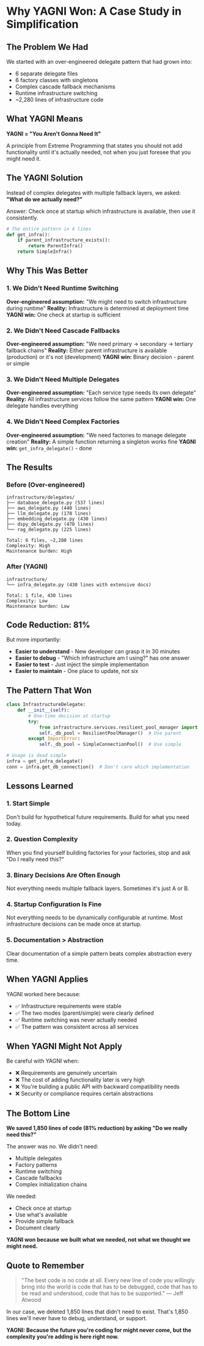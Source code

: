 # Why YAGNI Won: A Case Study in Simplification

## The Problem We Had

We started with an over-engineered delegate pattern that had grown into:
- 6 separate delegate files
- 6 factory classes with singletons
- Complex cascade fallback mechanisms
- Runtime infrastructure switching
- ~2,280 lines of infrastructure code

## What YAGNI Means

**YAGNI = "You Aren't Gonna Need It"**

A principle from Extreme Programming that states you should not add functionality until it's actually needed, not when you just foresee that you might need it.

## The YAGNI Solution

Instead of complex delegates with multiple fallback layers, we asked: **"What do we actually need?"**

Answer: Check once at startup which infrastructure is available, then use it consistently.

```python
# The entire pattern in 4 lines
def get_infra():
    if parent_infrastructure_exists():
        return ParentInfra()
    return SimpleInfra()
```

## Why This Was Better

### 1. We Didn't Need Runtime Switching
**Over-engineered assumption:** "We might need to switch infrastructure during runtime"
**Reality:** Infrastructure is determined at deployment time
**YAGNI win:** One check at startup is sufficient

### 2. We Didn't Need Cascade Fallbacks
**Over-engineered assumption:** "We need primary → secondary → tertiary fallback chains"
**Reality:** Either parent infrastructure is available (production) or it's not (development)
**YAGNI win:** Binary decision - parent or simple

### 3. We Didn't Need Multiple Delegates
**Over-engineered assumption:** "Each service type needs its own delegate"
**Reality:** All infrastructure services follow the same pattern
**YAGNI win:** One delegate handles everything

### 4. We Didn't Need Complex Factories
**Over-engineered assumption:** "We need factories to manage delegate creation"
**Reality:** A simple function returning a singleton works fine
**YAGNI win:** `get_infra_delegate()` - done

## The Results

### Before (Over-engineered)
```
infrastructure/delegates/
├── database_delegate.py (537 lines)
├── aws_delegate.py (440 lines)
├── llm_delegate.py (178 lines)
├── embedding_delegate.py (430 lines)
├── dspy_delegate.py (470 lines)
└── rag_delegate.py (225 lines)

Total: 6 files, ~2,280 lines
Complexity: High
Maintenance burden: High
```

### After (YAGNI)
```
infrastructure/
└── infra_delegate.py (430 lines with extensive docs)

Total: 1 file, 430 lines
Complexity: Low
Maintenance burden: Low
```

## Code Reduction: 81%

But more importantly:
- **Easier to understand** - New developer can grasp it in 30 minutes
- **Easier to debug** - "Which infrastructure am I using?" has one answer
- **Easier to test** - Just inject the simple implementation
- **Easier to maintain** - One place to update, not six

## The Pattern That Won

```python
class InfrastructureDelegate:
    def __init__(self):
        # One-time decision at startup
        try:
            from infrastructure.services.resilient_pool_manager import ResilientPoolManager
            self._db_pool = ResilientPoolManager()  # Use parent
        except ImportError:
            self._db_pool = SimpleConnectionPool()  # Use simple

# Usage is dead simple
infra = get_infra_delegate()
conn = infra.get_db_connection()  # Don't care which implementation
```

## Lessons Learned

### 1. Start Simple
Don't build for hypothetical future requirements. Build for what you need today.

### 2. Question Complexity
When you find yourself building factories for your factories, stop and ask "Do I really need this?"

### 3. Binary Decisions Are Often Enough
Not everything needs multiple fallback layers. Sometimes it's just A or B.

### 4. Startup Configuration Is Fine
Not everything needs to be dynamically configurable at runtime. Most infrastructure decisions can be made once at startup.

### 5. Documentation > Abstraction
Clear documentation of a simple pattern beats complex abstraction every time.

## When YAGNI Applies

YAGNI worked here because:
- ✅ Infrastructure requirements were stable
- ✅ The two modes (parent/simple) were clearly defined
- ✅ Runtime switching was never actually needed
- ✅ The pattern was consistent across all services

## When YAGNI Might Not Apply

Be careful with YAGNI when:
- ❌ Requirements are genuinely uncertain
- ❌ The cost of adding functionality later is very high
- ❌ You're building a public API with backward compatibility needs
- ❌ Security or compliance requires certain abstractions

## The Bottom Line

**We saved 1,850 lines of code (81% reduction) by asking "Do we really need this?"**

The answer was no. We didn't need:
- Multiple delegates
- Factory patterns
- Runtime switching
- Cascade fallbacks
- Complex initialization chains

We needed:
- Check once at startup
- Use what's available
- Provide simple fallback
- Document clearly

**YAGNI won because we built what we needed, not what we thought we might need.**

## Quote to Remember

> "The best code is no code at all. Every new line of code you willingly bring into the world is code that has to be debugged, code that has to be read and understood, code that has to be supported."
> — Jeff Atwood

In our case, we deleted 1,850 lines that didn't need to exist. That's 1,850 lines we'll never have to debug, understand, or support.

**YAGNI: Because the future you're coding for might never come, but the complexity you're adding is here right now.**